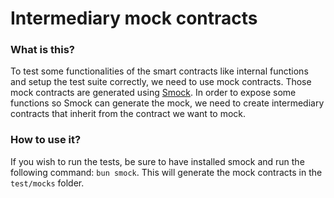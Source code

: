 # Intermediary mock contracts

### What is this?

To test some functionalities of the smart contracts like internal functions and setup the test suite correctly, we need to use mock contracts. 
Those mock contracts are generated using [Smock](https://github.com/defi-wonderland/smock-foundry).
In order to expose some functions so Smock can generate the mock, we need to create intermediary contracts that inherit from the contract we want to mock.

### How to use it?

If you wish to run the tests, be sure to have installed smock and run the following command: `bun smock`. This will generate the mock contracts in the `test/mocks` folder.